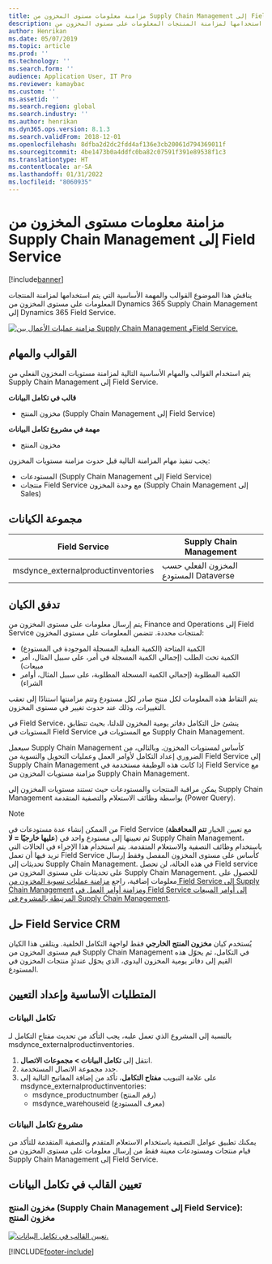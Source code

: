 ```yaml
---
title: مزامنة معلومات مستوى المخزون من Supply Chain Management إلى Field Service
description: يناقش هذا الموضوع القوالب والمهمة الأساسية التي يتم استخدامها لمزامنة المنتجات المعلومات على مستوى المخزون من Dynamics 365 Supply Chain Management إلى Dynamics 365 Field Service.
author: Henrikan
ms.date: 05/07/2019
ms.topic: article
ms.prod: ''
ms.technology: ''
ms.search.form: ''
audience: Application User, IT Pro
ms.reviewer: kamaybac
ms.custom: ''
ms.assetid: ''
ms.search.region: global
ms.search.industry: ''
ms.author: henrikan
ms.dyn365.ops.version: 8.1.3
ms.search.validFrom: 2018-12-01
ms.openlocfilehash: 8dfba2d2dc2fdd4af136e3cb20061d794369011f
ms.sourcegitcommit: 4be1473b0a4ddfc0ba82c07591f391e89538f1c3
ms.translationtype: HT
ms.contentlocale: ar-SA
ms.lasthandoff: 01/31/2022
ms.locfileid: "8060935"
---
```

# <a name="synchronize-inventory-level-information-from-supply-chain-management-to-field-service"></a>مزامنة معلومات مستوى المخزون من Supply Chain Management إلى Field Service 

[!include[banner](../includes/banner.md)]



يناقش هذا الموضوع القوالب والمهمة الأساسية التي يتم استخدامها لمزامنة المنتجات المعلومات على مستوى المخزون من Dynamics 365 Supply Chain Management إلى Dynamics 365 Field Service.

[![مزامنة عمليات الأعمال بين Supply Chain Management وField Service.](./media/FSOnHandOW.png)](./media/FSOnHandOW.png)

## <a name="templates-and-tasks"></a>القوالب والمهام
يتم استخدام القوالب والمهام الأساسية التالية لمزامنة مستويات المخزون الفعلي من Supply Chain Management إلى Field Service.

**قالب في تكامل البيانات**
- مخزون المنتج (Supply Chain Management إلى Field Service)
  
**مهمة في مشروع تكامل البيانات**
- مخزون المنتج

يجب تنفيذ مهام المزامنة التالية قبل حدوث مزامنة مستويات المخزون:
- المستودعات (Supply Chain Management إلى Field Service) 
- منتجات Field Service مع وحدة المخزون (Supply Chain Management إلى Sales) 

## <a name="entity-set"></a>مجموعة الكيانات

| Field Service                      | Supply Chain Management                |
|------------------------------------|----------------------------------------|
| msdynce_externalproductinventories | المخزون الفعلي حسب المستودع Dataverse     |

## <a name="entity-flow"></a>تدفق الكيان
يتم إرسال معلومات على مستوى المخزون من Finance and Operations إلى Field Service لمنتجات محددة. تتضمن المعلومات على مستوى المخزون: 
- الكمية المتاحة‬ (الكمية الفعلية المسجلة الموجودة في المستودع)
- الكمية تحت الطلب‬ (إجمالي الكمية المسجلة في أمر، على سبيل المثال، أمر مبيعات)
- الكمية المطلوبة‬‬ (إجمالي الكمية المسجلة المطلوبة‬، على سبيل المثال، أوامر الشراء)

يتم التقاط هذه المعلومات لكل منتج صادر لكل مستودع وتتم مزامنتها استنادًا إلى تعقب التغييرات، وذلك عند حدوث تغيير في مستوى المخزون.

في Field Service، ينشئ حل التكامل دفاتر يومية المخزون للدلتا، بحيث تتطابق المستويات في Field Service مع المستويات في Supply Chain Management.

سيعمل Supply Chain Management كأساس لمستويات المخزون. وبالتالي، من الضروري إعداد التكامل لأوامر العمل وعمليات التحويل والتسوية من Field Service إلى Supply Chain Management إذا كانت هذه الوظيفة مستخدمة في Field Service مع مزامنة مستويات المخزون من Supply Chain Management.

يمكن مراقبة المنتجات والمستودعات حيث تستند مستويات المخزون إلى Supply Chain Management بواسطة وظائف الاستعلام والتصفية المتقدمة (Power Query).

> [!NOTE]
> من الممكن إنشاء عدة مستودعات في Field Service (مع تعيين الخيار **تتم المحافظة عليها خارجيًا = لا**) ثم تعيينها إلى مستودع واحد في Supply Chain Management، باستخدام وظائف التصفية والاستعلام المتقدمة. يتم استخدام هذا الإجراء في الحالات التي تريد فيها أن تعمل Field Service كأساس على مستوى المخزون المفصل وفقط إرسال تحديثات إلى Supply Chain Management. في هذه الحالة، لن تحصل Field service على تحديثات على مستوى المخزون من Supply Chain Management. للحصول على معلومات إضافية، راجع [مزامنة عمليات تسوية المخزون من Field Service إلى Supply Chain Management](/dynamics365/unified-operations/supply-chain/sales-marketing/synchronize-inventory-adjustments) و[مزامنة أوامر العمل في Field Service إلى أوامر المبيعات المرتبطة بالمشروع في Supply Chain Management](/dynamics365/unified-operations/supply-chain/sales-marketing/field-service-work-order).

## <a name="field-service-crm-solution"></a>حل Field Service CRM
يُستخدم كيان **مخزون المنتج الخارجي** فقط لواجهة التكامل الخلفية. ويتلقى هذا الكيان قيم مستوى المخزون من Supply Chain Management في التكامل، ثم يحوّل هذه القيم إلى دفاتر يومية المخزون اليدوي، الذي يحوّل عندئذٍ منتجات المخزون في المستودع.

## <a name="prerequisites-and-mapping-setup"></a>المتطلبات الأساسية وإعداد التعيين

### <a name="data-integration"></a>تكامل البيانات
بالنسبة إلى المشروع الذي تعمل علبه، يجب التأكد من تحديث مفتاح التكامل لـ msdynce_externalproductinventories.
1.  انتقل إلى **تكامل البيانات > مجموعات الاتصال**.
2.  حدد مجموعة الاتصال المستخدمة.
3.  على علامة التبويب **مفتاح التكامل‬**، تأكد من إضافة المفاتيح التالية إلى msdynce_externalproductinventories:
      - msdynce_productnumber (رقم المنتج)
      - msdynce_warehouseid (معرف المستودع)
      
### <a name="data-integration-project"></a>مشروع تكامل البيانات
يمكنك تطبيق عوامل التصفية باستخدام الاستعلام المتقدم والتصفية المتقدمة للتأكد من قيام منتجات ومستودعات معينة فقط من إرسال معلومات على مستوى المخزون من Supply Chain Management إلى Field Service.

## <a name="template-mapping-in-data-integration"></a>تعيين القالب في تكامل البيانات

### <a name="product-inventory-supply-chain-management-to-field-service-product-inventory"></a>مخزون المنتج (Supply Chain Management إلى Field Service): مخزون المنتج

[![تعيين القالب في تكامل البيانات.](./media/FSinventoryLevel1.png)](./media/FSinventoryLevel1.png)


[!INCLUDE[footer-include](../../includes/footer-banner.md)]